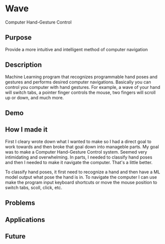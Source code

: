 # Wave
Computer Hand-Gesture Control 

## Purpose
Provide a more intuitive and intelligent method of computer navigation

## Description
Machine Learning program that recognizes programmable hand poses and gestures and performs desired computer navigations.
Basically you can control you computer with hand gestures.
For example, a wave of your hand will switch tabs, a pointer finger controls the mouse, two fingers will scroll up or down, and much more.

## Demo

## How I made it

First I cleary wrote down what I wanted to make so I had a direct goal to work towards and then broke that goal down into manageble parts. 
My goal was to make a Computer Hand-Gesture Control system. Seemed very intimidating and overwhelming.
In parts, I needed to classify hand poses and then I needed to make it navigate the computer. That's a little better.

To classify hand poses, it first need to recognize a hand and then have a ML model output what pose the hand is in.
To navigate the computer I can use make the program input keyboard shortcuts or move the mouse position to switch tabs, scoll, click, etc.


## Problems

## Applications

## Future
